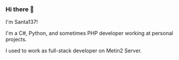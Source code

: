 ### Hi there 👋

I'm Santa137!

I'm a C#, Python, and sometimes PHP developer working at personal projects.

I used to work as full-stack developer on Metin2 Server.
